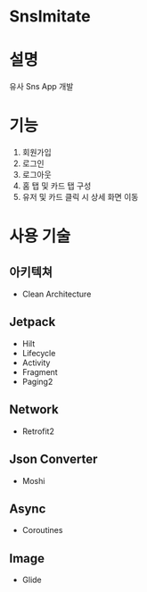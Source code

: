 # SnsImitate
# 설명
유사 Sns App 개발
# 기능
1. 회원가입
2. 로그인
3. 로그아웃
4. 홈 탭 및 카드 탭 구성
5. 유저 및 카드 클릭 시 상세 화면 이동
# 사용 기술
## 아키텍쳐
- Clean Architecture
## Jetpack
- Hilt
- Lifecycle
- Activity
- Fragment
- Paging2
## Network
- Retrofit2
## Json Converter
- Moshi
## Async
- Coroutines
## Image
- Glide
